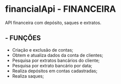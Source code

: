 # financialApi - FINANCEIRA

API financeira com depósito, saques e extratos.

## - FUNÇÕES

- Criação e exclusão de contas;
- Obtem e atualiza dados da conta de clientes;
- Pesquisa por extratos bancários do cliente;
- Pesquisa por extrato bancário por data;
- Realiza depósitos em contas cadastradas;
- Realiza saques;
